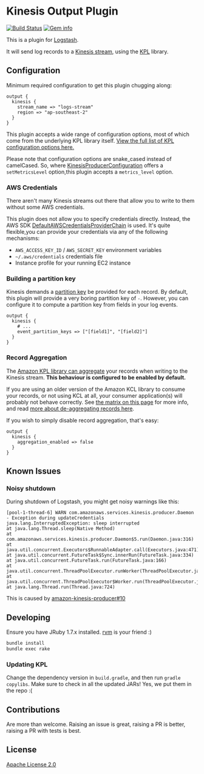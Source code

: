 # Kinesis Output Plugin

[![Build Status][badge-travis]][travis]
[![Gem info][badge-gem]][rubygems]

This is a plugin for [Logstash](https://github.com/elasticsearch/logstash).

It will send log records to a [Kinesis stream](https://aws.amazon.com/kinesis/), using the [KPL](https://docs.aws.amazon.com/kinesis/latest/dev/developing-producers-with-kpl.html) library.


## Configuration

Minimum required configuration to get this plugin chugging along:

```
output {
  kinesis {
    stream_name => "logs-stream"
    region => "ap-southeast-2"
  }
}
```

This plugin accepts a wide range of configuration options, most of which come from the underlying KPL library itself. [View the full list of KPL configuration options here.][kpldoc]

Please note that configuration options are snake_cased instead of camelCased. So, where [KinesisProducerConfiguration][kpldoc] offers a `setMetricsLevel` option,this plugin accepts a `metrics_level` option.

### AWS Credentials

There aren't many Kinesis streams out there that allow you to write to them without some AWS credentials.

This plugin does not allow you to specify credentials directly. Instead, the AWS SDK [DefaultAWSCredentialsProviderChain](https://docs.aws.amazon.com/AWSJavaSDK/latest/javadoc/com/amazonaws/auth/DefaultAWSCredentialsProviderChain.html) is used. It's quite flexible,you can provide your credentials via any of the following mechanisms:

 * `AWS_ACCESS_KEY_ID` / `AWS_SECRET_KEY` environment variables
 * `~/.aws/credentials` credentials file
 * Instance profile for your running EC2 instance

### Building a partition key

Kinesis demands a [partition key](https://docs.aws.amazon.com/kinesis/latest/dev/key-concepts.html#partition-key) be provided for each record. By default, this plugin will provide a very boring partition key of `-`. However, you can configure it to compute a partition key from fields in your log events.

```
output {
  kinesis {
    # ...
    event_partition_keys => ["[field1]", "[field2]"]
  }
}
```

### Record Aggregation

The [Amazon KPL library can aggregate](https://docs.aws.amazon.com/kinesis/latest/dev/kinesis-kpl-concepts.html#d0e3423) your records when writing to the Kinesis stream. **This behaviour is configured to be enabled by default.**

If you are using an older version of the Amazon KCL library to consume your records, or not using KCL at all, your consumer application(s) will probably not behave correctly. See [the matrix on this page](https://docs.aws.amazon.com/kinesis/latest/dev/kinesis-kpl-integration.html) for more info, and read [more about de-aggregating records here](https://docs.aws.amazon.com/kinesis/latest/dev/kinesis-kpl-consumer-deaggregation.html).

If you wish to simply disable record aggregation, that's easy:

```
output {
  kinesis {
    aggregation_enabled => false
  }
}
```


## Known Issues

### Noisy shutdown

During shutdown of Logstash, you might get noisy warnings like this:

```
[pool-1-thread-6] WARN com.amazonaws.services.kinesis.producer.Daemon - Exception during updateCredentials
java.lang.InterruptedException: sleep interrupted
at java.lang.Thread.sleep(Native Method)
at com.amazonaws.services.kinesis.producer.Daemon$5.run(Daemon.java:316)
at java.util.concurrent.Executors$RunnableAdapter.call(Executors.java:471)
at java.util.concurrent.FutureTask$Sync.innerRun(FutureTask.java:334)
at java.util.concurrent.FutureTask.run(FutureTask.java:166)
at java.util.concurrent.ThreadPoolExecutor.runWorker(ThreadPoolExecutor.java:1145)
at java.util.concurrent.ThreadPoolExecutor$Worker.run(ThreadPoolExecutor.java:615)
at java.lang.Thread.run(Thread.java:724)
```

This is caused by [amazon-kinesis-producer#10](https://github.com/awslabs/amazon-kinesis-producer/issues/10)


## Developing

Ensure you have JRuby 1.7.x installed. [rvm](https://rvm.io/) is your friend :)

```sh
bundle install
bundle exec rake
```

### Updating KPL

Change the dependency version in `build.gradle`, and then run `gradle copylibs`. Make sure to check in all the updated JARs! Yes, we put them in the repo :(


## Contributions

Are more than welcome. Raising an issue is great, raising a PR is better, raising a PR with tests is best.


## License

[Apache License 2.0](LICENSE)

[travis]: https://travis-ci.org/samcday/logstash-output-kinesis
[rubygems]: https://rubygems.org/gems/logstash-output-kinesis
[kpldoc]: https://github.com/awslabs/amazon-kinesis-producer/blob/v0.10.0/java/amazon-kinesis-producer/src/main/java/com/amazonaws/services/kinesis/producer/KinesisProducerConfiguration.java#L38

[badge-travis]: https://img.shields.io/travis/samcday/logstash-output-kinesis.svg?style=flat-square
[badge-gem]: https://img.shields.io/gem/v/logstash-output-kinesis.svg?style=flat-square
